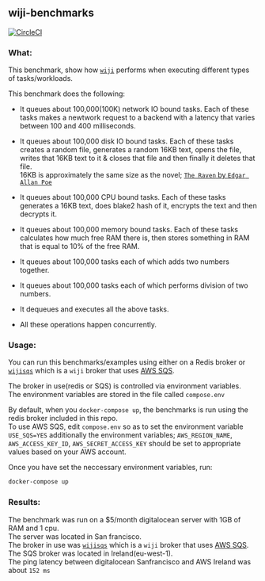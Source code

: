 ## wiji-benchmarks     
[![CircleCI](https://circleci.com/gh/komuw/wiji-benchmarks.svg?style=svg)](https://circleci.com/gh/komuw/wiji-benchmarks)  


### What:
This benchmark, show how [`wiji`](https://github.com/komuw/wiji) performs when executing different types of tasks/workloads.  

This benchmark does the following:  
- It queues about 100,000(100K) network IO bound tasks. Each of these tasks makes a newtwork request to a backend with a latency that varies between 100 and 400 milliseconds.    
- It queues about 100,000 disk IO bound tasks. Each of these tasks creates a random file, generates a random 16KB text, opens the file, writes that 16KB text to it & closes that file  and then finally it deletes that file.   
  16KB is approximately the same size as the novel; [`The Raven` by `Edgar Allan Poe`](https://en.wikipedia.org/wiki/The_Raven)
- It queues about 100,000 CPU bound tasks. Each of these tasks generates a 16KB text, does blake2 hash of it, encrypts the text and then decrypts it.   
- It queues about 100,000 memory bound tasks. Each of these tasks calculates how much free RAM there is, then stores something in RAM that is equal to 10% of the free RAM.    
- It queues about 100,000 tasks each of which adds two numbers together.   
- It queues about 100,000 tasks each of which performs division of two numbers.   

- It dequeues and executes all the above tasks.   

- All these operations happen concurrently.   


### Usage:

You can run this benchmarks/examples using either on a Redis broker or [`wijisqs`](https://github.com/komuw/wijisqs) which is a `wiji` broker that uses [AWS SQS](https://aws.amazon.com/sqs/).     

The broker in use(redis or SQS) is controlled via environment variables.     
The environment variables are stored in the file called `compose.env`     

By default, when you `docker-compose up`, the benchmarks is run using the redis broker included in this repo.    
To use AWS SQS, edit `compose.env` so as to set the environment variable `USE_SQS=YES` additionally the environment variables; `AWS_REGION_NAME`, `AWS_ACCESS_KEY_ID`, `AWS_SECRET_ACCESS_KEY` should be set to appropriate values based on your AWS account.    

Once you have set the neccessary environment variables, run:     
```bash
docker-compose up
```    

### Results:
The benchmark was run on a $5/month digitalocean server with 1GB of RAM and 1 cpu.    
The server was located in San francisco.   
The broker in use was [`wijisqs`](https://github.com/komuw/wijisqs) which is a `wiji` broker that uses [AWS SQS](https://aws.amazon.com/sqs/).    
The SQS broker was located in Ireland(eu-west-1).    
The ping latency between digitalocean Sanfrancisco and AWS Ireland was about `152 ms`  
